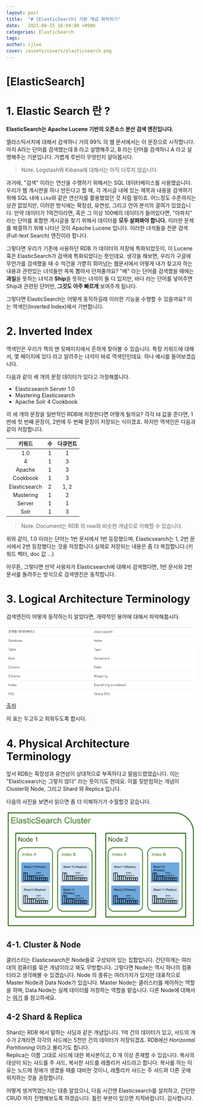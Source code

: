 ```yaml
---
layout: post
title:  "# [ElasticSearch] 기본 개념 파악하기"
date:   2021-08-25 16:04:00 +0900
categories: ElasticSearch
tags: 
author: cjlee
cover: /assets/covers/elasticsearch.png
---
```


# [ElasticSearch] 
# 1. Elastic Search 란 ?
**ElasticSearch는 Apache Lucene 기반의 오픈소스 분산 검색 엔진입니다.**

엘라스틱서치에 대해서 검색하니 거의 99% 의 웹 문서에서는 이 문장으로 시작합니다. 마치 A라는 단어를 검색했는데 B 라고 설명해주고, B 라는 단어를 검색하니 A 라고 설명해주는 기분입니다. 가볍게 루씬이 무엇인지 알아봅시다. 

> Note. Logstash와 Kibana에 대해서는 아직 다루지 않습니다.

과거에, "검색" 이라는 연산을 수행하기 위해서는 SQL 데이터베이스를 사용했습니다. 우리가 웹 게시판을 하나 만든다고 할 때, 각 게시글 내에 있는 제목과 내용을 검색하기 위해 SQL 내에 `Like`와 같은 연산자를 활용했었던 것 처럼 말이죠. 어느정도 수준까지는 상관 없었지만, 이러한 방식에는 확장성, 유연성, 그리고 언어 분석의 결여가 있었습니다. 만약 데이터가 1억건이라면, 혹은 그 이상 100배의 데이터가 들어있다면, "아파치" 라는 단어를 포함한 게시글을 찾기 위해서 데이터를 **모두 살펴봐야 합니다.** 이러한 문제를 해결하기 위해 나타난 것이 Apache Lucene 입니다. 이러한 녀석들을 전문 검색(Full-text Search) 엔진이라 합니다.

그렇다면 우리가 기존에 사용하던 RDB 가 데이터의 저장에 특화되었듯이, 이 Lucene 혹은 ElasticSearch가 검색에 특화되었다는 뜻인데요. 생각을 해보면, 우리가 구글에 무언가를 검색했을 때 수 억건을 가뿐히 뛰어넘는 웹문서에서 어떻게 내가 찾고자 하는 내용과 관련있는 녀석들만 쏙쏙 뽑아서 던져줄까요? "배" 라는 단어를 검색했을 때에는 **과일**을 뜻하는 녀석과 **Ship**을 뜻하는 녀석이 둘 다 있지만, 바다 라는 단어를 넣어주면 Ship과 관련된 단어만, **그것도 아주 빠르게** 보여주게 됩니다.

그렇다면 ElasticSearch는 어떻게 동작하길래 이러한 기능을 수행할 수 있을까요? 이는 역색인(Inverted Index)에서 기반합니다.

# 2. Inverted Index
역색인은 우리가 책의 맨 뒷페이지에서 흔하게 찾아볼 수 있습니다. 특정 키워드에 대해서, 몇 페이지에 있다 라고 알려주는 녀석이 바로 역색인인데요. 하나 예시를 들어보겠습니다.

다음과 같이 세 개의 문장 데이터가 있다고 가정해봅니다.

* Elasticsearch Server 1.0
* Mastering Elasticsearch
* Apache Solr 4 Cookbook

이 세 개의 문장을 일반적인 RDB에 저장한다면 어떻게 될까요? 각각 Id 값을 준다면, 1번에 첫 번째 문장이, 2번에 두 번째 문장이 저장되는 식이겠죠. 하지만 역색인은 다음과 같이 저장합니다.

|키워드|수|다큐먼트|
|:--:|:--:|:--:|
|1.0|1|1|
|4|1|3|
|Apache|1|3|
|Cookbook|1|3|
|Elasticsearch|2|1, 2|
|Mastering|1|2|
|Server|1|1|
|Solr|1|3|

> Note. Document는 RDB 의 row와 비슷한 개념으로 이해할 수 있습니다.

위와 같이, 1.0 이라는 단어는 1번 문서에서 1번 등장했으며, Elasticsearch는 1, 2번 문서에서 2번 등장했다는 것을 저장합니다.실제로 저장되는 내용은 좀 더 복잡합니다.(키워드 벡터, doc 값 ...)

아무튼, 그렇다면 만약 사용자가 Elasticsearch에 대해서 검색했다면, 1번 문서와 2번 문서를 돌려주는 방식으로 검색엔진은 동작합니다.

# 3. Logical Architecture Terminology

검색엔진이 어떻게 동작하는지 알았다면, 개략적인 용어에 대해서 파악해봅시다. 

![](/assets/images/2021-08-25-15-38-11.png)  
[출처](https://d2.naver.com/helloworld/273788)

이 표는 두고두고 외워두도록 합시다. 

# 4. Physical Architecture Terminology

앞서 RDB는 확장성과 유연성이 상대적으로 부족하다고 말씀드렸었습니다. 이는 "Elasticsearch는 그렇지 않다" 라는 뜻이기도 한데요. 이를 뒷받침하는 개념이 Cluster와 Node, 그리고 Shard 와 Replica 입니다.

다음의 사진을 보면서 읽으면 좀 더 이해하기가 수월할것 같습니다.

![](../../../assets/images/2021-08-25-16-10-57.png)

## 4-1. Cluster & Node

클러스터는 Elasticsearch은 Node들로 구성되어 있는 집합입니다. 간단하게는 여러 대의 컴퓨터를 묶은 개념이라고 봐도 무방합니다. 그렇다면 Node는 역시 하나의 컴퓨터라고 생각해볼 수 있겠습니다. Node 의 종류는 여러가지가 있지만 대표적으로 Master Node과 Data Node가 있습니다. Master Node는 클러스터를 제어하는 역할을 하며, Data Node는 실제 데이터를 저장하는 역할을 맡습니다. 다른 Node에 대해서는 [여기](https://www.elastic.co/guide/en/elasticsearch/reference/current/modules-node.html) 를 참고하세요.

## 4-2 Shard & Replica

Shard는 RDB 에서 말하는 샤딩과 같은 개념입니다. 1억 건의 데이터가 있고, 샤드의 개수가 2개라면 각각의 샤드에는 5천만 건의 데이터가 저장되겠죠. RDB에선 *Horizontal Partitioning* 이라고 불리기도 합니다.  
Replica는 이름 그대로 샤드에 대한 복사본이고, 0 개 이상 존재할 수 있습니다. 복사의 대상이 되는 샤드를 주 샤드, 복사한 샤드를 레플리카 샤드라고 합니다. 복사를 하는 이유는 노드에 장애가 생겼을 때를 대비한 것이니, 레플리카 샤드는 주 샤드와 다른 곳에 위치하는 것을 권장합니다.

어떻게 생겨먹었는지는 대충 알았으니, 다음 시간엔 Elasticsearch를 설치하고, 간단한 CRUD 까지 진행해보도록 하겠습니다. 틀린 부분이 있으면 지적바랍니다. 감사합니다.


